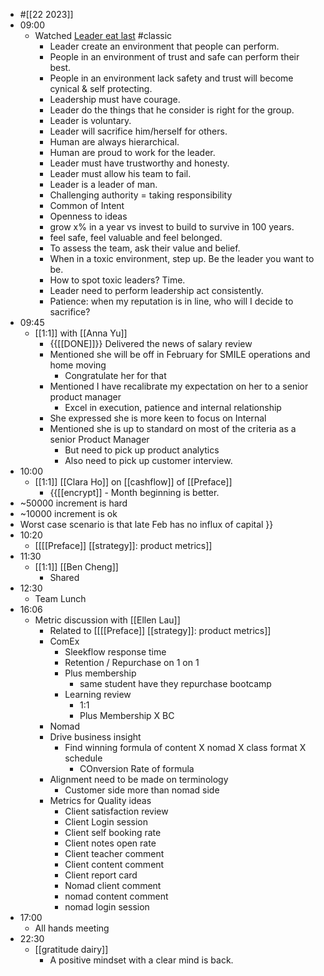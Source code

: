 - #[[22 2023]]
- 09:00
    - Watched [Leader eat last](https://youtu.be/eP38Cxve5xY) #classic
        - Leader create an environment that people can perform.
        - People in an environment of trust and safe can perform their best.
        - People in an environment lack safety and trust will become cynical & self protecting.
        - Leadership must have courage.
        - Leader do the things that he consider is right for the group.
        - Leader is voluntary.
        - Leader will sacrifice him/herself for others.
        - Human are always hierarchical.
        - Human are proud to work for the leader.
        - Leader must have trustworthy and honesty.
        - Leader must allow his team to fail.
        - Leader is a leader of man.
        - Challenging authority = taking responsibility
        - Common of Intent
        - Openness to ideas
        - grow x% in a year vs invest to build to survive in 100 years.
        - feel safe, feel valuable and feel belonged.
        - To assess the team, ask their value and belief.
        - When in a toxic environment, step up. Be the leader you want to be.
        - How to spot toxic leaders? Time.
        - Leader need to perform leadership act consistently.
        - Patience: when my reputation is in line, who will I decide to sacrifice?
- 09:45
    - [[1:1]] with [[Anna Yu]]
        - {{[[DONE]]}}  Delivered the news of salary review
        - Mentioned she will be off in February for SMILE operations and home moving
            - Congratulate her for that
        - Mentioned I have recalibrate my expectation on her to a senior product manager
            - Excel in execution, patience and internal relationship
        - She expressed she is more keen to focus on Internal 
        - Mentioned she is up to standard on most of the criteria as a senior Product Manager
            - But need to pick up product analytics
            - Also need to pick up customer interview.
- 10:00
    - [[1:1]] [[Clara Ho]] on [[cashflow]] of [[Preface]]
        - {{[[encrypt]] - Month beginning is better.
- ~50000 increment is hard
- ~10000 increment is ok
- Worst case scenario is that late Feb has no influx of capital
}}
- 10:20
    - [[[[Preface]] [[strategy]]: product metrics]]
- 11:30
    - [[1:1]] [[Ben Cheng]]
        - Shared
- 12:30
    - Team Lunch
- 16:06
    - Metric discussion with [[Ellen Lau]]
        - Related to [[[[Preface]] [[strategy]]: product metrics]]
        - ComEx
            - Sleekflow response time
            - Retention / Repurchase on 1 on 1
            - Plus membership
                - same student have they repurchase bootcamp
            - Learning review
                - 1:1
                - Plus Membership X BC
        - Nomad
        - Drive business insight
            - Find winning formula of content X nomad X class format X schedule 
                - COnversion Rate of formula
        - Alignment need to be made on terminology
            - Customer side more than nomad side
        - Metrics for Quality ideas
            - Client satisfaction review
            - Client Login session
            - Client self booking rate
            - Client notes open rate
            - Client teacher comment
            - Client content comment
            - Client report card 
            - Nomad client comment
            - nomad content comment
            - nomad login session
- 17:00
    - All hands meeting
- 22:30
    - [[gratitude dairy]]
        - A positive mindset with a clear mind is back.
